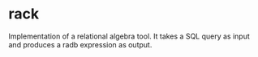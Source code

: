 # rack
Implementation of a relational algebra tool. It takes a SQL query as input and produces a radb expression as output. 
